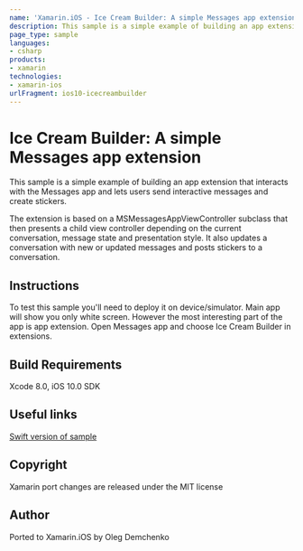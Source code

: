 ```yaml
---
name: 'Xamarin.iOS - Ice Cream Builder: A simple Messages app extension'
description: This sample is a simple example of building an app extension that interacts with the Messages app and lets users send interactive messages and...
page_type: sample
languages:
- csharp
products:
- xamarin
technologies:
- xamarin-ios
urlFragment: ios10-icecreambuilder
---
```

# Ice Cream Builder: A simple Messages app extension

This sample is a simple example of building an app extension that interacts with the Messages app and lets users send interactive messages and create stickers.

The extension is based on a MSMessagesAppViewController subclass that then presents a child view controller depending on the current conversation, message state and presentation style. It also updates a conversation with new or updated messages and posts stickers to a conversation.

## Instructions

To test this sample you'll need to deploy it on device/simulator. Main app will show you only white screen. However the most interesting part of the app is app extension. Open Messages app and choose Ice Cream Builder in extensions.

## Build Requirements

Xcode 8.0, iOS 10.0 SDK

## Useful links

[Swift version of sample](https://developer.apple.com/library/prerelease/content/samplecode/IceCreamBuilder/Introduction/Intro.html)

## Copyright

Xamarin port changes are released under the MIT license

## Author 

Ported to Xamarin.iOS by Oleg Demchenko
